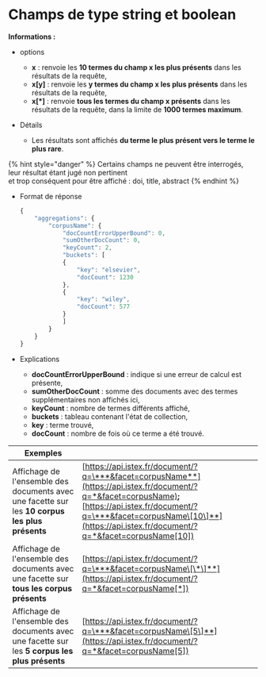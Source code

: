 # Champs de type string et boolean

**Informations :**

* options
  * **x** : renvoie les **10 termes du champ x les plus présents** dans les résultats de la requête,
  * **x\[y\]** : renvoie les **y termes du champ x les plus présents** dans les résultats de la requête,
  * **x\[\*\]** : renvoie **tous les termes du champ x présents** dans les résultats de la requête, dans la limite de **1000 termes maximum**. 
* Détails

  * Les résultats sont affichés **du terme le plus présent vers le terme le plus rare**. 

{% hint style="danger" %}
Certains champs ne peuvent être interrogés, leur résultat étant jugé non pertinent  
et trop conséquent pour être affiché : doi, title, abstract
{% endhint %}

  


* Format de réponse

  ```javascript
  {  
      "aggregations": {
          "corpusName": {
              "docCountErrorUpperBound": 0,
              "sumOtherDocCount": 0,
              "keyCount": 2,
              "buckets": [
              {
                  "key": "elsevier",
                  "docCount": 1230
              },
              {
                  "key": "wiley",
                  "docCount": 577
              }
              ]
          }
      }
  }
  ```

* Explications
  * **docCountErrorUpperBound** : indique si une erreur de calcul est présente,
  * **sumOtherDocCount** : somme des documents avec des termes supplémentaires non affichés ici,
  * **keyCount** : nombre de termes différents affiché,
  * **buckets** : tableau contenant l'état de collection,
  * **key** : terme trouvé,
  * **docCount** : nombre de fois où ce terme a été trouvé.



| Exemples |  |
| --- | --- |
| Affichage de l'ensemble des documents avec une facette sur les **10 corpus les plus présents** | [https://api.istex.fr/document/?q=\***&facet=corpusName**](https://api.istex.fr/document/?q=*&facet=corpusName)**;** [https://api.istex.fr/document/?q=\***&facet=corpusName\[10\]**](https://api.istex.fr/document/?q=*&facet=corpusName[10]) |
| Affichage de l'ensemble des documents avec une facette sur **tous les corpus présents** | [https://api.istex.fr/document/?q=\***&facet=corpusName\[\*\]**](https://api.istex.fr/document/?q=*&facet=corpusName[*]) |
| Affichage de l'ensemble des documents avec une facette sur les **5 corpus les plus présents** | [https://api.istex.fr/document/?q=\***&facet=corpusName\[5\]**](https://api.istex.fr/document/?q=*&facet=corpusName[5]) |

